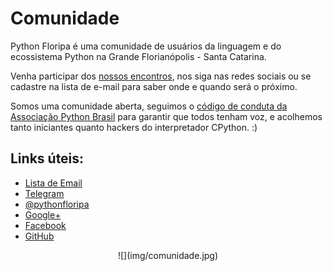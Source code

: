 # Comunidade

Python Floripa é uma comunidade de usuários da linguagem e do ecossistema Python
na Grande Florianópolis - Santa Catarina.

Venha participar dos [nossos encontros](/encontros), nos siga nas redes sociais
ou se cadastre na lista de e-mail para saber onde e quando será o próximo.

Somos uma comunidade aberta, seguimos o [código de conduta da Associação Python
Brasil](https://github.com/pythonbrasil/codigo-de-conduta) para garantir que
todos tenham voz, e acolhemos tanto iniciantes quanto hackers do interpretador
CPython. :)



## Links úteis:

<ul>
    <li>
        <a class="" href="https://groups.google.com/forum/#!forum/python-floripa" title="Lista de Email">
            <i class="fa fa-envelope"></i> Lista de Email
        </a>
    </li>
    <li>
        <a class="" href="https://t.me/pythonfloripa" title="Telegram">
            <i class="fa fa-telegram"></i> Telegram
        </a>
    </li>
    <li>
        <a class="" href="https://twitter.com/pythonfloripa" title="Twitter">
            <i class="fa fa-twitter-square"></i> @pythonfloripa
        </a>
    </li>
    <li>
        <a class="" href="https://plus.google.com/communities/103743339273138251517" title="Google+">
            <i class="fa fa-google-plus-square"></i> Google+
        </a>
    <li>
        <a class="" href="https://www.facebook.com/groups/python.floripa/" title="Facebook">
            <i class="fa fa-facebook-square"></i> Facebook
        </a>
    </li>
    <li>
        <a class="" href="https://github.com/pythonfloripa" title="GitHub">
            <i class="fa fa-github-square"></i> GitHub
        </a>
    </li>
</ul>

<center>
![](img/comunidade.jpg)
</center>
